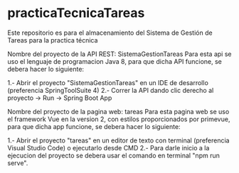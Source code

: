 # practicaTecnicaTareas
Este repositorio es para el almacenamiento del Sistema de Gestión de Tareas para la practica técnica 


Nombre del proyecto de la API REST:  SistemaGestionTareas
Para esta api se uso el lenguaje de programacion Java 8, para que dicha API funcione, se debera hacer lo siguiente:

1.- Abrir el proyecto "SistemaGestionTareas" en un IDE de desarrollo (preferencia SpringToolSuite 4)
2.- Correr la API dando clic derecho al proyecto -> Run -> Spring Boot App



Nombre del proyecto de la pagina web:  tareas
Para esta pagina web se uso el framework Vue en la version 2, con estilos proporcionados por primevue, para que dicha app funcione, se debera hacer lo siguiente:

1.- Abrir el proyecto "tareas" en un editor de texto con terminal (preferencia Visual Studio Code) o ejecutarlo desde CMD 
2.- Para darle inicio a la ejecucion del proyecto se debera usar el comando en terminal "npm run serve".

